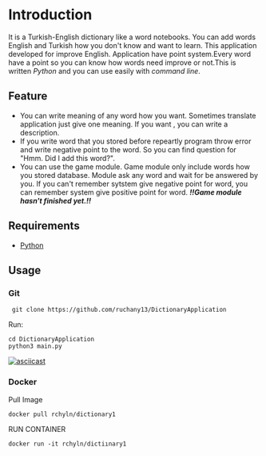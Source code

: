 # Introduction
It is a Turkish-English dictionary like a word notebooks. You can add words English and Turkish how you don't know and want to learn. This application developed for improve English. Application have point system.Every word have a point so you can know how words need improve or not.This is written *Python* and you can use easily with *command line*. 

## Feature
- You can write meaning of any word how you want. Sometimes translate application just give one meaning. If you want , you can write a description.
- If you write word that you stored before repeartly program throw error and write negative point to the word. So you can find question for "Hmm. Did I add this word?".
- You can use the game module. Game module only include words how you stored database. Module ask any word and wait for be answered by you. If you can't remember sytstem give negative point for word, you can remember system give positive point for word. ***!!Game module hasn't finished yet.!!***

## Requirements
- [Python](https://www.python.org/downloads/) 

## Usage

### Git

```
 git clone https://github.com/ruchany13/DictionaryApplication
```
Run:
```
cd DictionaryApplication
python3 main.py
```

[![asciicast](https://asciinema.org/a/PMUgjrRC1R9qGOtOHnAYmPgKm.svg)](https://asciinema.org/a/PMUgjrRC1R9qGOtOHnAYmPgKm)

### Docker
Pull Image
```
docker pull rchyln/dictionary1

```
RUN CONTAINER
```
docker run -it rchyln/dictiınary1
```














